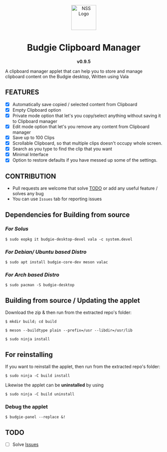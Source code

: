 <p align="center"><a href="#budgie-clipboard-manager"><img src="https://raw.githubusercontent.com/prateekmedia/budgie-clipboard-applet/main/clipmgr-darkicon.png" height=80px alt="NSS Logo"/></a></p>
<h1 align="center">Budgie Clipboard Manager</h1>
<p align="center"><b>v0.9.5</b></p>
A clipboard manager applet that can help you to store and manage clipboard content on the Budgie desktop, Written using Vala
<br>

## FEATURES
- [x] Automatically save copied / selected content from Clipboard
- [x] Empty Clipboard option
- [x] Private mode option that let's you copy/select anything without saving it to Clipboard manager
- [x] Edit mode option that let's you remove any content from Clipboard manager
- [x] Save up to 100 Clips
- [x] Scrollable Clipboard, so that multiple clips doesn't occupy whole screen.
- [x] Search as you type to find the clip that you want
- [x] Minimal Interface
- [x] Option to restore defaults if you have messed up some of the settings.

## CONTRIBUTION
-  Pull requests are welcome that solve [TODO](#todo) or add any useful feature / solves any bug
-  You can use `Issues` tab for reporting issues
  
## Dependencies for Building from source

### *For Solus* 

```
$ sudo eopkg it budgie-desktop-devel vala -c system.devel
```

### *For Debian/ Ubuntu based Distro* 

```
$ sudo apt install budgie-core-dev meson valac
```

### *For Arch based Distro*
```
$ sudo pacman -S budgie-desktop
```

## Building from source / Updating the applet
Download the zip & then run from the extracted repo's folder:

```
$ mkdir build; cd build
```

```
$ meson --buildtype plain --prefix=/usr --libdir=/usr/lib
```

```
$ sudo ninja install
```

## For reinstalling
If you want to reinstall the applet, then run from the extracted repo's folder:

```
$ sudo ninja -C build install
```
Likewise the applet can be **uninstalled** by using 
```
$ sudo ninja -C build uninstall
```

### Debug the applet
```
$ budgie-panel --replace &!
```

## TODO
- [ ] Solve [Issues](https://github.com/prateekmedia/budgie-clipboard-applet/issues)
